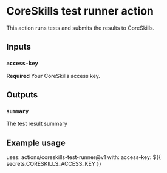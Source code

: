 # CoreSkills test runner action

This action runs tests and submits the results to CoreSkills.

## Inputs

### `access-key`

**Required** Your CoreSkills access key.

## Outputs

### `summary`

The test result summary

## Example usage

uses: actions/coreskills-test-runner@v1
with:
  access-key: ${{ secrets.CORESKILLS_ACCESS_KEY }}